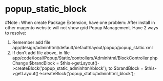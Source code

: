 # popup_static_block

#Note :
When create Package Extension, have one problem:
After install in other magento website will not show grid Popup Management.
  Have 2 ways to resolve:
  1. Remember add file app/design/adminhtml/default/default/layout/popup/popup_static.xml
  2. If don't add file above, in file app/code/local/Popup/Static/controllers/Adminhtml/BlockController.php
  Change $brandBlock = $this->getLayout()->createBlock('popup_static_adminhtml/block');
  to $brandBlock = $this->getLayout()->createBlock('popup_static/adminhtml_block');
